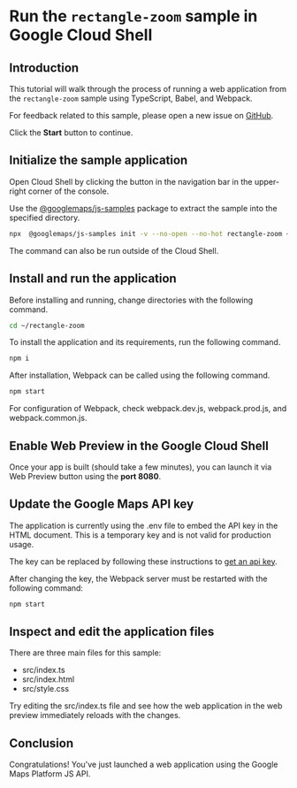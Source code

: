 # Run the `rectangle-zoom` sample in Google Cloud Shell

<walkthrough-tutorial-duration duration="10"/>

## Introduction

This tutorial will walk through the process of running a web application from
the `rectangle-zoom` sample using TypeScript, Babel, and Webpack.

For feedback related to this sample, please open a new issue on
[GitHub](https://github.com/googlemaps/js-samples/issues).

Click the **Start** button to continue.

## Initialize the sample application

Open Cloud Shell by clicking the
<walkthrough-cloud-shell-icon></walkthrough-cloud-shell-icon> button in the
navigation bar in the upper-right corner of the console.

Use the [@googlemaps/js-samples](https://www.npmjs.com/package/@googlemaps/js-samples) package to
extract the sample into the specified directory.

```bash
npx  @googlemaps/js-samples init -v --no-open --no-hot rectangle-zoom ~/rectangle-zoom
```

The command can also be run outside of the Cloud Shell.

## Install and run the application

Before installing and running, change directories with the following command.

```bash
cd ~/rectangle-zoom
```

To install the application and its requirements, run the following command.

```bash
npm i
```

After installation, Webpack can be called using the following command.

```bash
npm start
```

For configuration of Webpack, check
<walkthrough-editor-open-file filePath="rectangle-zoom/webpack.dev.js">webpack.dev.js</walkthrough-editor-open-file>,
<walkthrough-editor-open-file filePath="rectangle-zoom/webpack.prod.js">webpack.prod.js</walkthrough-editor-open-file>,
and
<walkthrough-editor-open-file filePath="rectangle-zoom/webpack.common.js">webpack.common.js</walkthrough-editor-open-file>.

## Enable Web Preview in the Google Cloud Shell

Once your app is built (should take a few minutes), you can launch it via
<walkthrough-spotlight-pointer target="cloudshell" spotlightId="devshell-web-preview-button">Web
Preview button</walkthrough-spotlight-pointer> using the **port 8080**.

## Update the Google Maps API key

The application is currently using the
<walkthrough-editor-open-file filePath="rectangle-zoom/.env">.env</walkthrough-editor-open-file>
file to embed the API key in the HTML document. This is a temporary key and is
not valid for production usage.

The key can be replaced by following these instructions to
[get an api key](https://developers.google.com/maps/documentation/javascript/get-api-key).

After changing the key, the Webpack server must be restarted with the following
command:

```bash
npm start
```

## Inspect and edit the application files

There are three main files for this sample:

*   <walkthrough-editor-open-file filePath="rectangle-zoom/src/index.ts">src/index.ts</walkthrough-editor-open-file>
*   <walkthrough-editor-open-file filePath="rectangle-zoom/src/index.html">src/index.html</walkthrough-editor-open-file>
*   <walkthrough-editor-open-file filePath="rectangle-zoom/src/style.css">src/style.css</walkthrough-editor-open-file>

Try editing the <walkthrough-editor-open-file filePath="rectangle-zoom/src/index.ts">src/index.ts</walkthrough-editor-open-file> file and see how the web application in the web preview immediately reloads with the changes.

## Conclusion

<walkthrough-conclusion-trophy></walkthrough-conclusion-trophy>

Congratulations! You've just launched a web application using the Google Maps
Platform JS API.
